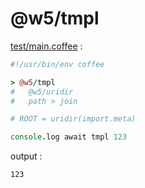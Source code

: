 [‼️]: ✏️README.mdt

# @w5/tmpl

[test/main.coffee](./test/main.coffee) :

```coffee
#!/usr/bin/env coffee

> @w5/tmpl
#   @w5/uridir
#   path > join

# ROOT = uridir(import.meta)

console.log await tmpl 123
```

output :

```
123
```
